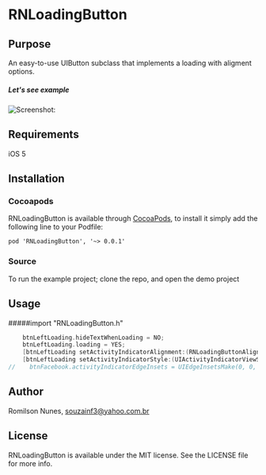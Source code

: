 # RNLoadingButton


## Purpose

An easy-to-use UIButton subclass that implements a loading with aligment options.

##### Let's see example

![Screenshot:](Assets/example1.gif)

## Requirements
iOS 5

## Installation

### Cocoapods
RNLoadingButton is available through [CocoaPods](http://cocoapods.org), to install
it simply add the following line to your Podfile:

    pod 'RNLoadingButton', '~> 0.0.1'

### Source
To run the example project; clone the repo, and open the demo project


## Usage

#####import "RNLoadingButton.h"

```objective-c
    btnLeftLoading.hideTextWhenLoading = NO;
    btnLeftLoading.loading = YES;
    [btnLeftLoading setActivityIndicatorAlignment:(RNLoadingButtonAlignmentLeft)];
    [btnLeftLoading setActivityIndicatorStyle:(UIActivityIndicatorViewStyleGray) forState:(UIControlStateDisabled)];
//    btnFacebook.activityIndicatorEdgeInsets = UIEdgeInsetsMake(0, 0, 0, 10);
```


## Author

Romilson Nunes, souzainf3@yahoo.com.br

## License

RNLoadingButton is available under the MIT license. See the LICENSE file for more info.

